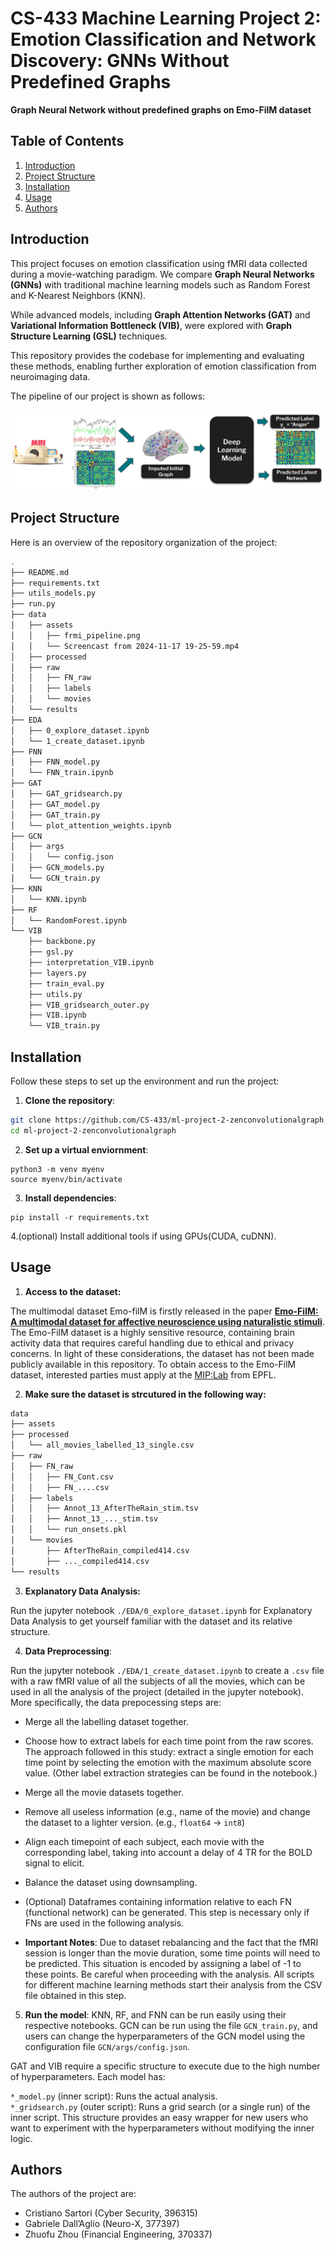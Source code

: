 # CS-433 Machine Learning Project 2: Emotion Classification and Network Discovery: GNNs Without Predefined Graphs 

**Graph Neural Network without predefined graphs on Emo-FilM dataset**

## Table of Contents
1. [Introduction](#introduction)
2. [Project Structure](#project-structure)
3. [Installation](#installation)
4. [Usage](#usage)
5. [Authors](#authors)


## Introduction

This project focuses on emotion classification using fMRI data collected during a movie-watching paradigm. We compare **Graph Neural Networks (GNNs)** with traditional machine learning models such as Random Forest and K-Nearest Neighbors (KNN).

While advanced models, including **Graph Attention Networks (GAT)** and **Variational Information Bottleneck (VIB)**, were explored with **Graph Structure Learning (GSL)** techniques.

This repository provides the codebase for implementing and evaluating these methods, enabling further exploration of emotion classification from neuroimaging data.

The pipeline of our project is shown as follows:

![pipeline](data/assets/frmi_pipeline.png)


## Project Structure

Here is an overview of the repository organization of the project:

```bash
.
├── README.md
├── requirements.txt
├── utils_models.py
├── run.py
├── data
│   ├── assets
│   │   ├── frmi_pipeline.png
│   │   └── Screencast from 2024-11-17 19-25-59.mp4
│   ├── processed
│   ├── raw
│   │   ├── FN_raw
│   │   ├── labels
│   │   └── movies
│   └── results
├── EDA
│   ├── 0_explore_dataset.ipynb
│   └── 1_create_dataset.ipynb
├── FNN
│   ├── FNN_model.py
│   └── FNN_train.ipynb
├── GAT
│   ├── GAT_gridsearch.py
│   ├── GAT_model.py
│   ├── GAT_train.py
│   └── plot_attention_weights.ipynb
├── GCN
│   ├── args
│   │   └── config.json
│   ├── GCN_models.py
│   └── GCN_train.py
├── KNN
│   └── KNN.ipynb
├── RF
│   └── RandomForest.ipynb
└── VIB
    ├── backbone.py
    ├── gsl.py
    ├── interpretation_VIB.ipynb
    ├── layers.py
    ├── train_eval.py
    ├── utils.py
    ├── VIB_gridsearch_outer.py
    ├── VIB.ipynb
    └── VIB_train.py

```

## Installation

Follow these steps to set up the environment and run the project:

1. **Clone the repository**:

```bash
git clone https://github.com/CS-433/ml-project-2-zenconvolutionalgraph.git
cd ml-project-2-zenconvolutionalgraph
```

2. **Set up a virtual enviornment**:
```
python3 -m venv myenv
source myenv/bin/activate
```

3. **Install dependencies**:
```
pip install -r requirements.txt
```

4.(optional) Install additional tools if using GPUs(CUDA, cuDNN).

## Usage

1. **Access to the dataset:**

The multimodal dataset Emo-filM is firstly released in the paper [**Emo-FilM: A multimodal dataset for affective neuroscience using naturalistic stimuli**](https://doi.org/10.1101/2024.02.26.582043). The Emo-FilM dataset is a highly sensitive resource, containing brain activity data that requires careful handling due to ethical and privacy concerns. In light of these considerations, the dataset has not been made publicly available in this repository. To obtain access to the Emo-FilM dataset, interested parties must apply at the [MIP:Lab](https://miplab.epfl.ch/) from EPFL.

2. **Make sure the dataset is strcutured in the following way:**

```bash
data
├── assets
├── processed
│   └── all_movies_labelled_13_single.csv
├── raw
│   ├── FN_raw
│   │   ├── FN_Cont.csv
│   │   ├── FN_....csv
│   ├── labels
│   │   ├── Annot_13_AfterTheRain_stim.tsv
│   │   ├── Annot_13_..._stim.tsv
│   │   └── run_onsets.pkl
│   └── movies
│       ├── AfterTheRain_compiled414.csv
│       ├── ..._compiled414.csv
└── results
```

3. **Explanatory Data Analysis:**

Run the jupyter notebook ``./EDA/0_explore_dataset.ipynb`` for Explanatory Data Analysis to get yourself familiar with the dataset and its relative structure.

4. **Data Preprocessing**:

Run the jupyter notebook ``./EDA/1_create_dataset.ipynb`` to create a ``.csv`` file with a raw fMRI value of all the subjects of all the movies, which can be used in all the analysis of the project (detailed in the jupyter notebook). More specifically, the data prepocessing steps are:

- Merge all the labelling dataset together.  
- Choose how to extract labels for each time point from the raw scores.      The approach followed in this study: extract a single emotion for each time point by selecting the emotion with the maximum absolute score value. (Other label extraction strategies can be found in the notebook.)
- Merge all the movie datasets together.
- Remove all useless information (e.g., name of the movie) and change the dataset to a lighter version. (e.g., ``float64`` -> ``int8``)
- Align each timepoint of each subject, each movie with the corresponding label, taking into account a delay of 4 TR for the BOLD signal to elicit.
- Balance the dataset using downsampling.
- (Optional) Dataframes containing information relative to each FN (functional network) can be generated. This step is necessary only if FNs are used in the following analysis.

- **Important Notes**: Due to dataset rebalancing and the fact that the fMRI session is longer than the movie duration, some time points will need to be predicted. This situation is encoded by assigning a label of -1 to these points. Be careful when proceeding with the analysis. All scripts for different machine learning methods start their analysis from the CSV file obtained in this step.

5. **Run the model**: KNN, RF, and FNN can be run easily using their respective notebooks. GCN can be run using the file ``GCN_train.py``, and users can change the hyperparameters of the GCN model using the configuration file ``GCN/args/config.json``.

GAT and VIB require a specific structure to execute due to the high number of hyperparameters. Each model has:

``*_model.py`` (inner script): Runs the actual analysis.  
``*_gridsearch.py`` (outer script): Runs a grid search (or a single run) of the inner script. This structure provides an easy wrapper for new users who want to experiment with the hyperparameters without modifying the inner logic.

## Authors

The authors of the project are: 

- Cristiano Sartori (Cyber Security, 396315)   
- Gabriele Dall’Aglio (Neuro-X, 377397)  
- Zhuofu Zhou  (Financial Engineering, 370337)
